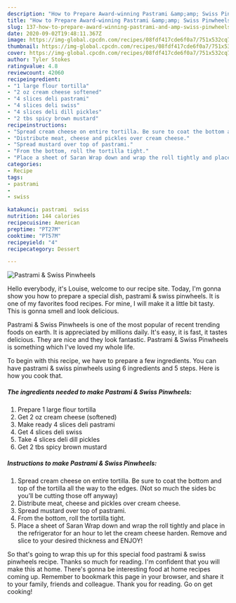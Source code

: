 ```yaml
---
description: "How to Prepare Award-winning Pastrami &amp;amp; Swiss Pinwheels"
title: "How to Prepare Award-winning Pastrami &amp;amp; Swiss Pinwheels"
slug: 137-how-to-prepare-award-winning-pastrami-and-amp-swiss-pinwheels
date: 2020-09-02T19:48:11.367Z
image: https://img-global.cpcdn.com/recipes/08fdf417cde6f0a7/751x532cq70/pastrami-swiss-pinwheels-recipe-main-photo.jpg
thumbnail: https://img-global.cpcdn.com/recipes/08fdf417cde6f0a7/751x532cq70/pastrami-swiss-pinwheels-recipe-main-photo.jpg
cover: https://img-global.cpcdn.com/recipes/08fdf417cde6f0a7/751x532cq70/pastrami-swiss-pinwheels-recipe-main-photo.jpg
author: Tyler Stokes
ratingvalue: 4.8
reviewcount: 42060
recipeingredient:
- "1 large flour tortilla"
- "2 oz cream cheese softened"
- "4 slices deli pastrami"
- "4 slices deli swiss"
- "4 slices deli dill pickles"
- "2 tbs spicy brown mustard"
recipeinstructions:
- "Spread cream cheese on entire tortilla. Be sure to coat the bottom and top of the tortilla all the way to the edges. (Not so much the sides bc you’ll be cutting those off anyway)"
- "Distribute meat, cheese and pickles over cream cheese."
- "Spread mustard over top of pastrami."
- "From the bottom, roll the tortilla tight."
- "Place a sheet of Saran Wrap down and wrap the roll tightly and place in the refrigerator for an hour to let the cream cheese harden. Remove and slice to your desired thickness and ENJOY!"
categories:
- Recipe
tags:
- pastrami
- 
- swiss

katakunci: pastrami  swiss 
nutrition: 144 calories
recipecuisine: American
preptime: "PT27M"
cooktime: "PT57M"
recipeyield: "4"
recipecategory: Dessert

---
```



![Pastrami &amp; Swiss Pinwheels](https://img-global.cpcdn.com/recipes/08fdf417cde6f0a7/751x532cq70/pastrami-swiss-pinwheels-recipe-main-photo.jpg)

Hello everybody, it's Louise, welcome to our recipe site. Today, I'm gonna show you how to prepare a special dish, pastrami &amp; swiss pinwheels. It is one of my favorites food recipes. For mine, I will make it a little bit tasty. This is gonna smell and look delicious.

Pastrami &amp; Swiss Pinwheels is one of the most popular of recent trending foods on earth. It is appreciated by millions daily. It's easy, it is fast, it tastes delicious. They are nice and they look fantastic. Pastrami &amp; Swiss Pinwheels is something which I've loved my whole life.




To begin with this recipe, we have to prepare a few ingredients. You can have pastrami &amp; swiss pinwheels using 6 ingredients and 5 steps. Here is how you cook that.

<!--inarticleads1-->

##### The ingredients needed to make Pastrami &amp; Swiss Pinwheels:

1. Prepare 1 large flour tortilla
1. Get 2 oz cream cheese (softened)
1. Make ready 4 slices deli pastrami
1. Get 4 slices deli swiss
1. Take 4 slices deli dill pickles
1. Get 2 tbs spicy brown mustard




<!--inarticleads2-->

##### Instructions to make Pastrami &amp; Swiss Pinwheels:

1. Spread cream cheese on entire tortilla. Be sure to coat the bottom and top of the tortilla all the way to the edges. (Not so much the sides bc you’ll be cutting those off anyway)
1. Distribute meat, cheese and pickles over cream cheese.
1. Spread mustard over top of pastrami.
1. From the bottom, roll the tortilla tight.
1. Place a sheet of Saran Wrap down and wrap the roll tightly and place in the refrigerator for an hour to let the cream cheese harden. Remove and slice to your desired thickness and ENJOY!




So that's going to wrap this up for this special food pastrami &amp; swiss pinwheels recipe. Thanks so much for reading. I'm confident that you will make this at home. There's gonna be interesting food at home recipes coming up. Remember to bookmark this page in your browser, and share it to your family, friends and colleague. Thank you for reading. Go on get cooking!
